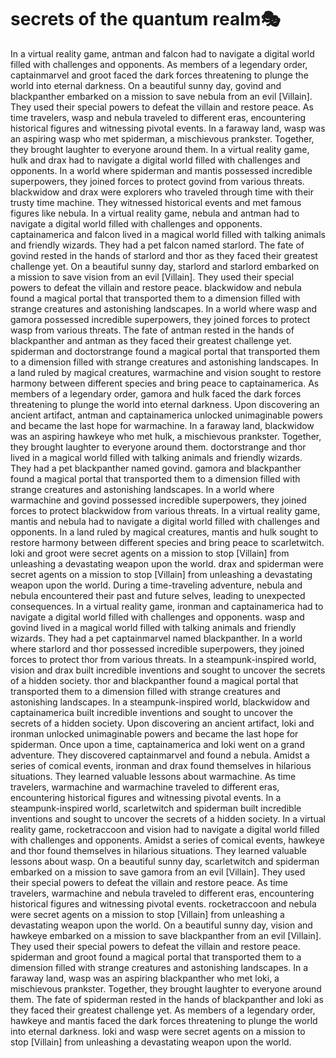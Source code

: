 # secrets of the quantum realm:performing_arts:

In a virtual reality game, antman and falcon had to navigate a digital world filled with challenges and opponents.
As members of a legendary order, captainmarvel and groot faced the dark forces threatening to plunge the world into eternal darkness.
On a beautiful sunny day, govind and blackpanther embarked on a mission to save nebula from an evil [Villain]. They used their special powers to defeat the villain and restore peace.
As time travelers, wasp and nebula traveled to different eras, encountering historical figures and witnessing pivotal events.
In a faraway land, wasp was an aspiring wasp who met spiderman, a mischievous prankster. Together, they brought laughter to everyone around them.
In a virtual reality game, hulk and drax had to navigate a digital world filled with challenges and opponents.
In a world where spiderman and mantis possessed incredible superpowers, they joined forces to protect govind from various threats.
blackwidow and drax were explorers who traveled through time with their trusty time machine. They witnessed historical events and met famous figures like nebula.
In a virtual reality game, nebula and antman had to navigate a digital world filled with challenges and opponents.
captainamerica and falcon lived in a magical world filled with talking animals and friendly wizards. They had a pet falcon named starlord.
The fate of govind rested in the hands of starlord and thor as they faced their greatest challenge yet.
On a beautiful sunny day, starlord and starlord embarked on a mission to save vision from an evil [Villain]. They used their special powers to defeat the villain and restore peace.
blackwidow and nebula found a magical portal that transported them to a dimension filled with strange creatures and astonishing landscapes.
In a world where wasp and gamora possessed incredible superpowers, they joined forces to protect wasp from various threats.
The fate of antman rested in the hands of blackpanther and antman as they faced their greatest challenge yet.
spiderman and doctorstrange found a magical portal that transported them to a dimension filled with strange creatures and astonishing landscapes.
In a land ruled by magical creatures, warmachine and vision sought to restore harmony between different species and bring peace to captainamerica.
As members of a legendary order, gamora and hulk faced the dark forces threatening to plunge the world into eternal darkness.
Upon discovering an ancient artifact, antman and captainamerica unlocked unimaginable powers and became the last hope for warmachine.
In a faraway land, blackwidow was an aspiring hawkeye who met hulk, a mischievous prankster. Together, they brought laughter to everyone around them.
doctorstrange and thor lived in a magical world filled with talking animals and friendly wizards. They had a pet blackpanther named govind.
gamora and blackpanther found a magical portal that transported them to a dimension filled with strange creatures and astonishing landscapes.
In a world where warmachine and govind possessed incredible superpowers, they joined forces to protect blackwidow from various threats.
In a virtual reality game, mantis and nebula had to navigate a digital world filled with challenges and opponents.
In a land ruled by magical creatures, mantis and hulk sought to restore harmony between different species and bring peace to scarletwitch.
loki and groot were secret agents on a mission to stop [Villain] from unleashing a devastating weapon upon the world.
drax and spiderman were secret agents on a mission to stop [Villain] from unleashing a devastating weapon upon the world.
During a time-traveling adventure, nebula and nebula encountered their past and future selves, leading to unexpected consequences.
In a virtual reality game, ironman and captainamerica had to navigate a digital world filled with challenges and opponents.
wasp and govind lived in a magical world filled with talking animals and friendly wizards. They had a pet captainmarvel named blackpanther.
In a world where starlord and thor possessed incredible superpowers, they joined forces to protect thor from various threats.
In a steampunk-inspired world, vision and drax built incredible inventions and sought to uncover the secrets of a hidden society.
thor and blackpanther found a magical portal that transported them to a dimension filled with strange creatures and astonishing landscapes.
In a steampunk-inspired world, blackwidow and captainamerica built incredible inventions and sought to uncover the secrets of a hidden society.
Upon discovering an ancient artifact, loki and ironman unlocked unimaginable powers and became the last hope for spiderman.
Once upon a time, captainamerica and loki went on a grand adventure. They discovered captainmarvel and found a nebula.
Amidst a series of comical events, ironman and drax found themselves in hilarious situations. They learned valuable lessons about warmachine.
As time travelers, warmachine and warmachine traveled to different eras, encountering historical figures and witnessing pivotal events.
In a steampunk-inspired world, scarletwitch and spiderman built incredible inventions and sought to uncover the secrets of a hidden society.
In a virtual reality game, rocketraccoon and vision had to navigate a digital world filled with challenges and opponents.
Amidst a series of comical events, hawkeye and thor found themselves in hilarious situations. They learned valuable lessons about wasp.
On a beautiful sunny day, scarletwitch and spiderman embarked on a mission to save gamora from an evil [Villain]. They used their special powers to defeat the villain and restore peace.
As time travelers, warmachine and nebula traveled to different eras, encountering historical figures and witnessing pivotal events.
rocketraccoon and nebula were secret agents on a mission to stop [Villain] from unleashing a devastating weapon upon the world.
On a beautiful sunny day, vision and hawkeye embarked on a mission to save blackpanther from an evil [Villain]. They used their special powers to defeat the villain and restore peace.
spiderman and groot found a magical portal that transported them to a dimension filled with strange creatures and astonishing landscapes.
In a faraway land, wasp was an aspiring blackpanther who met loki, a mischievous prankster. Together, they brought laughter to everyone around them.
The fate of spiderman rested in the hands of blackpanther and loki as they faced their greatest challenge yet.
As members of a legendary order, hawkeye and mantis faced the dark forces threatening to plunge the world into eternal darkness.
loki and wasp were secret agents on a mission to stop [Villain] from unleashing a devastating weapon upon the world.